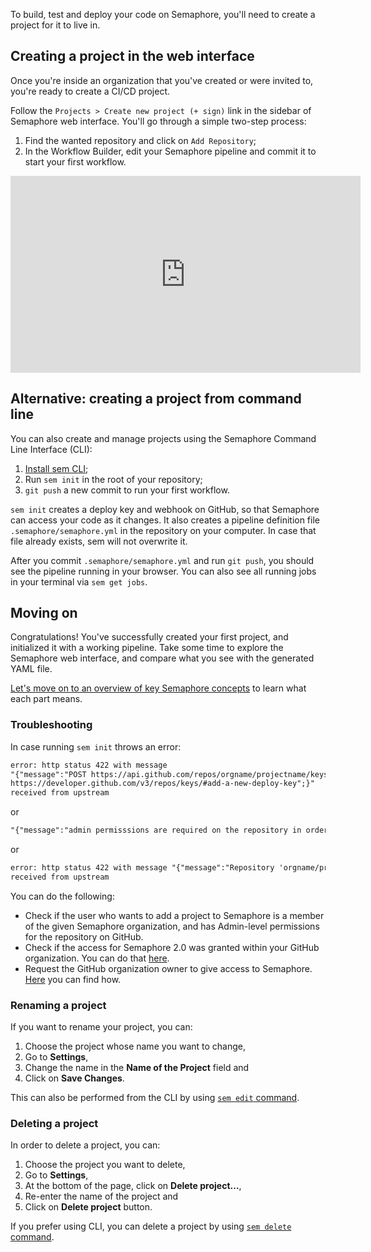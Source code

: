To build, test and deploy your code on Semaphore, you'll need to
create a project for it to live in.

## Creating a project in the web interface

Once you're inside an organization that you've created or were invited to,
you're ready to create a CI/CD project.

Follow the `Projects > Create new project (+ sign)` link in the sidebar of Semaphore web interface.
You'll go through a simple two-step process:

1. Find the wanted repository and click on `Add Repository`;
2. In the Workflow Builder, edit your Semaphore pipeline and commit it to start your first workflow.

<iframe width="560" height="315" src="https://www.youtube.com/embed/5u3NDj0xBm0" frameborder="0" allow="accelerometer; autoplay; encrypted-media; gyroscope; picture-in-picture" allowfullscreen></iframe>

## Alternative: creating a project from command line

You can also create and manage projects using the Semaphore Command Line
Interface (CLI):

1. [Install sem CLI][install-cli];
2. Run `sem init` in the root of your repository;
3. `git push` a new commit to run your first workflow.

`sem init` creates a deploy key and webhook on GitHub, so
that Semaphore can access your code as it changes. It also creates a pipeline
definition file `.semaphore/semaphore.yml` in the repository on your computer.
In case that file already exists, sem will not overwrite it.

After you commit `.semaphore/semaphore.yml` and run `git push`, you should see
the pipeline running in your browser. You can also see all running jobs in your
terminal via `sem get jobs`.

## Moving on

Congratulations! You've successfully created your first project,
and initialized it with a working pipeline.
Take some time to explore the Semaphore web interface, and compare what you
see with the generated YAML file.

[Let's move on to an overview of key Semaphore concepts][next] to learn what
each part means.

### Troubleshooting

In case running `sem init` throws an error:

``` txt
error: http status 422 with message
"{"message":"POST https://api.github.com/repos/orgname/projectname/keys: 404 - Not Found // See:
https://developer.github.com/v3/repos/keys/#add-a-new-deploy-key";}"
received from upstream
```

or

``` txt
"{"message":"admin permisssions are required on the repository in order to add the project to Semaphore"}"
```

or

``` txt
error: http status 422 with message "{"message":"Repository 'orgname/projectname' not found"}" 
received from upstream
```

You can do the following:

- Check if the user who wants to add a project to Semaphore is a member of the
  given Semaphore organization, and has Admin-level permissions for the
  repository on GitHub.
- Check if the access for Semaphore 2.0 was granted within your GitHub
  organization. You can do that [here][github-connection].
- Request the GitHub organization owner to give access to Semaphore. [Here](https://help.github.com/en/articles/requesting-organization-approval-for-oauth-apps) you can find how.

[next]: https://docs.semaphoreci.com/article/62-concepts
[install-cli]: https://docs.semaphoreci.com/article/53-sem-reference
[github-connection]: https://github.com/settings/connections/applications/328c742132e5407abd7d

### Renaming a project

If you want to rename your project, you can:

1. Choose the project whose name you want to change,
2. Go to **Settings**,
3. Change the name in the **Name of the Project** field and
4. Click on **Save Changes**.

This can also be performed from the CLI by using [`sem edit` command](https://docs.semaphoreci.com/article/53-sem-reference#sem-edit-examples).

### Deleting a project

In order to delete a project, you can:

1. Choose the project you want to delete,
2. Go to **Settings**,
3. At the bottom of the page, click on **Delete project…**,
4. Re-enter the name of the project and
5. Click on **Delete project** button.

If you prefer using CLI, you can delete a project by using [`sem delete` command](https://docs.semaphoreci.com/article/53-sem-reference#sem-delete-example).
